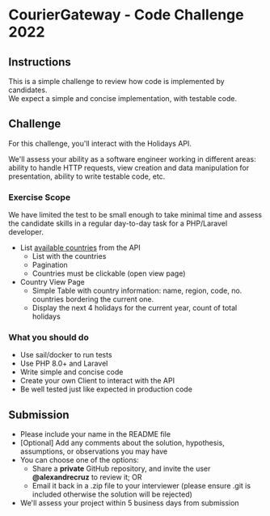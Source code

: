 # CourierGateway - Code Challenge 2022

## Instructions

This is a simple challenge to review how code is implemented by candidates.  
We expect a simple and concise implementation, with testable code.

## Challenge

For this challenge, you'll interact with the Holidays API.  

We'll assess your ability as a software engineer working in different areas: ability to handle HTTP requests, view creation and data manipulation for presentation, ability to write testable code, etc.

### Exercise Scope

We have limited the test to be small enough to take minimal time and assess the candidate skills in a regular day-to-day task for a PHP/Laravel developer.

- List [available countries](https://date.nager.at/swagger/index.html) from the API
  - List with the countries
  - Pagination
  - Countries must be clickable (open view page) 
- Country View Page
  - Simple Table with country information: name, region, code, no. countries bordering the current one.
  - Display the next 4 holidays for the current year, count of total holidays


### What you should do
- Use sail/docker to run tests
- Use PHP 8.0+ and Laravel
- Write simple and concise code
- Create your own Client to interact with the API
- Be well tested just like expected in production code


## Submission

- Please include your name in the README file
- [Optional] Add any comments about the solution, hypothesis, assumptions, or observations you may have
- You can choose one of the options:
  - Share a **private** GitHub repository, and invite the user **@alexandrecruz** to review it; OR
  - Email it back in a .zip file to your interviewer (please ensure .git is included otherwise the solution will be rejected)
- We'll assess your project within 5 business days from submission
